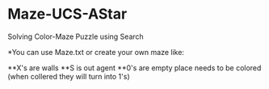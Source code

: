 # Maze-UCS-AStar
Solving Color-Maze Puzzle using Search

*You can use Maze.txt or create your own maze like:

**X's are walls
**S is out agent
**0's are empty place needs to be colored (when collered they will turn into 1's)



